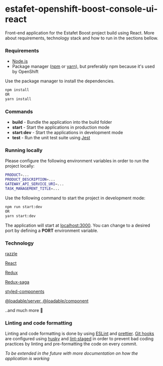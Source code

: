 # estafet-openshift-boost-console-ui-react

Front-end application for the Estafet Boost project build using React. More about requirements, technology stack and how to run in the sections bellow.

### Requirements

* [Node.js](https://nodejs.org/en/)
* Package manager ([npm](https://www.npmjs.com/get-npm) or [yarn](https://yarnpkg.com/)), but preferably npm because it's used by OpenShift

Use the package manager to install the dependencies.

```bash
npm install
OR
yarn install
```

### Commands

* **build** - Bundle the application into the build folder
* **start** - Start the applications in production mode
* **start:dev** - Start the applications in development mode
* **test** - Run the unit test suite using [Jest](https://jestjs.io/)

### Running locally

Please configure the following environment variables in order to run the project locally:

```bash
PRODUCT=...
PRODUCT_DESCRIPTION=...
GATEWAY_API_SERVICE_URI=...
TASK_MANAGEMENT_TITLE=...
```

Use the following command to start the project in development mode:

```bash
npm run start:dev
OR
yarn start:dev
```

The application will start at [localhost:3000](http://localhost:3000). You can change to a desired port by defining a **PORT** environment variable.

### Technology

[razzle](https://github.com/jaredpalmer/razzle)

[React](https://reactjs.org/)

[Redux](https://react-redux.js.org/)

[Redux-saga](https://redux-saga.js.org/)

[styled-components](https://styled-components.com/)

[@loadable/server, @loadable/component](https://loadable-components.com/)

..and much more 🤫

### Linting and code formatting

Linting and code formatting is done by using [ESLint](https://eslint.org/) and [prettier](https://prettier.io/). [Git hooks](https://git-scm.com/book/en/v2/Customizing-Git-Git-Hooks) are configured using [husky](https://www.npmjs.com/package/husky) and [lint-staged](https://www.npmjs.com/package/lint-staged) in order to prevent bad coding practices by linting and pre-formatting the code on every commit.

*To be extended in the future with more documentation on how the application is working*
